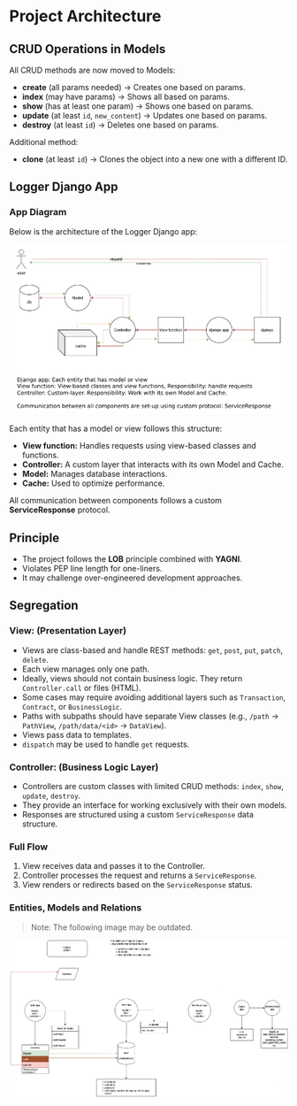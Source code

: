 # Project Architecture

## CRUD Operations in Models

All CRUD methods are now moved to Models:

- **create** (all params needed) → Creates one based on params.
- **index** (may have params) → Shows all based on params.
- **show** (has at least one param) → Shows one based on params.
- **update** (at least `id`, `new_content`) → Updates one based on params.
- **destroy** (at least `id`) → Deletes one based on params.

Additional method:

- **clone** (at least `id`) → Clones the object into a new one with a different ID.


## Logger Django App

### App Diagram
Below is the architecture of the Logger Django app:

![diagram.png](media/diagram.png)

Each entity that has a model or view follows this structure:

- **View function:** Handles requests using view-based classes and functions.
- **Controller:** A custom layer that interacts with its own Model and Cache.
- **Model:** Manages database interactions.
- **Cache:** Used to optimize performance.

All communication between components follows a custom **ServiceResponse** protocol.

## Principle

- The project follows the **LOB** principle combined with **YAGNI**.
- Violates PEP line length for one-liners.
- It may challenge over-engineered development approaches.

## Segregation

### View: (Presentation Layer)

- Views are class-based and handle REST methods: `get`, `post`, `put`, `patch`, `delete`.
- Each view manages only one path.
- Ideally, views should not contain business logic. They return `Controller.call` or files (HTML).
- Some cases may require avoiding additional layers such as `Transaction`, `Contract`, or `BusinessLogic`.
- Paths with subpaths should have separate View classes (e.g., `/path` → `PathView`, `/path/data/<id>` → `DataView`).
- Views pass data to templates.
- `dispatch` may be used to handle `get` requests.

### Controller: (Business Logic Layer)

- Controllers are custom classes with limited CRUD methods: `index`, `show`, `update`, `destroy`.
- They provide an interface for working exclusively with their own models.
- Responses are structured using a custom `ServiceResponse` data structure.

### Full Flow

1. View receives data and passes it to the Controller.
2. Controller processes the request and returns a `ServiceResponse`.
3. View renders or redirects based on the `ServiceResponse` status.


### Entities, Models and Relations

> Note: The following image may be outdated.

![django_arc.png](media/django_arc.png)